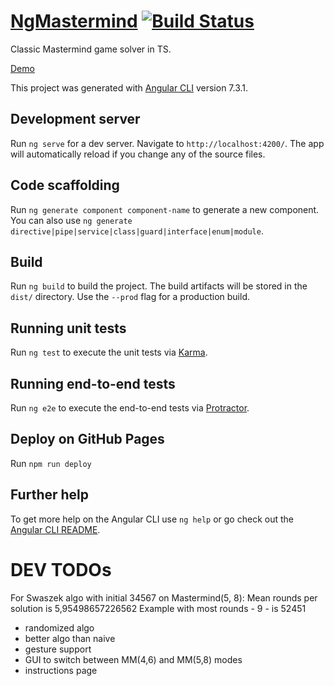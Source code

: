 # [NgMastermind](https://kubabuda.github.io/ng-mastermind/) [![Build Status](https://travis-ci.org/kubabuda/ng-mastermind.svg?branch=master)](https://travis-ci.org/kubabuda/ng-mastermind)

Classic Mastermind game solver in TS.

[Demo](https://kubabuda.github.io/ng-mastermind/)

This project was generated with [Angular CLI](https://github.com/angular/angular-cli) version 7.3.1.

## Development server

Run `ng serve` for a dev server. Navigate to `http://localhost:4200/`. The app will automatically reload if you change any of the source files.

## Code scaffolding

Run `ng generate component component-name` to generate a new component. You can also use `ng generate directive|pipe|service|class|guard|interface|enum|module`.

## Build

Run `ng build` to build the project. The build artifacts will be stored in the `dist/` directory. Use the `--prod` flag for a production build.

## Running unit tests

Run `ng test` to execute the unit tests via [Karma](https://karma-runner.github.io).

## Running end-to-end tests

Run `ng e2e` to execute the end-to-end tests via [Protractor](http://www.protractortest.org/).

## Deploy on GitHub Pages

Run `npm run deploy`

## Further help

To get more help on the Angular CLI use `ng help` or go check out the [Angular CLI README](https://github.com/angular/angular-cli/blob/master/README.md).


# DEV TODOs

For Swaszek algo with initial 34567 on Mastermind(5, 8):
Mean rounds per solution is 5,95498657226562
Example with most rounds - 9 - is 52451
 - randomized algo
 - better algo than naive
 - gesture support
 - GUI to switch between MM(4,6) and MM(5,8) modes
 - instructions page